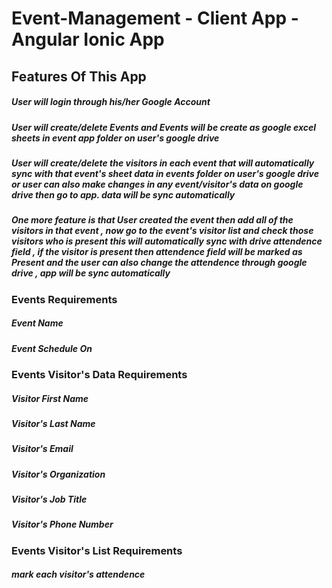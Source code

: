 # Event-Management - Client App - Angular Ionic App

## Features Of This App

##### User will login through his/her Google Account

##### User will create/delete Events and Events will be create as google excel sheets in event app folder on user's google drive

##### User will create/delete the visitors in each event that will automatically sync with that event's sheet data in events folder on user's google drive or user can also make changes in any event/visitor's data on google drive then go to app. data will be sync automatically

##### One more feature is that User created the event then add all of the visitors in that event , now go to the event's visitor list and check those visitors who is present this will automatically sync with drive attendence field , if the visitor is present then attendence field will be marked as Present and the user can also change the attendence through google drive , app will be sync automatically 


### Events Requirements
##### Event Name
##### Event Schedule On 
 
### Events Visitor's Data Requirements
##### Visitor First Name
##### Visitor's Last Name
##### Visitor's Email
##### Visitor's Organization
##### Visitor's Job Title
##### Visitor's Phone Number 


### Events Visitor's List Requirements
##### mark each visitor's attendence
